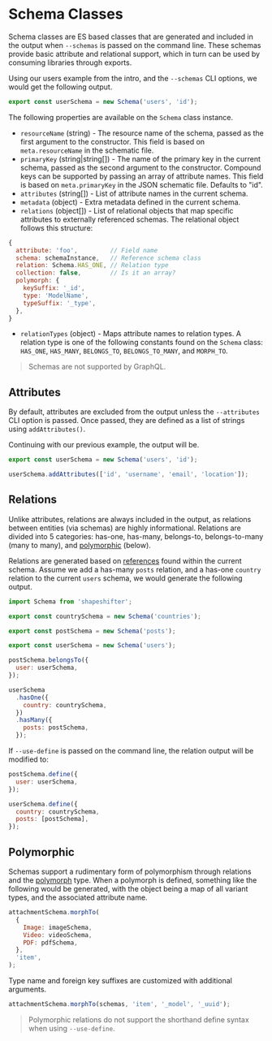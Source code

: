 # Schema Classes

Schema classes are ES based classes that are generated and included in the output when `--schemas`
is passed on the command line. These schemas provide basic attribute and relational support, which
in turn can be used by consuming libraries through exports.

Using our users example from the intro, and the `--schemas` CLI options, we would get the following
output.

```javascript
export const userSchema = new Schema('users', 'id');
```

The following properties are available on the `Schema` class instance.

* `resourceName` (string) - The resource name of the schema, passed as the first argument to the
  constructor. This field is based on `meta.resourceName` in the schematic file.
* `primaryKey` (string|string[]) - The name of the primary key in the current schema, passed as the
  second argument to the constructor. Compound keys can be supported by passing an array of
  attribute names. This field is based on `meta.primaryKey` in the JSON schematic file. Defaults to
  "id".
* `attributes` (string[]) - List of attribute names in the current schema.
* `metadata` (object) - Extra metadata defined in the current schema.
* `relations` (object[]) - List of relational objects that map specific attributes to externally
  referenced schemas. The relational object follows this structure:

```javascript
{
  attribute: 'foo',         // Field name
  schema: schemaInstance,   // Reference schema class
  relation: Schema.HAS_ONE, // Relation type
  collection: false,        // Is it an array?
  polymorph: {
    keySuffix: '_id',
    type: 'ModelName',
    typeSuffix: '_type',
  },
}
```

* `relationTypes` (object) - Maps attribute names to relation types. A relation type is one of the
  following constants found on the `Schema` class: `HAS_ONE`, `HAS_MANY`, `BELONGS_TO`,
  `BELONGS_TO_MANY`, and `MORPH_TO`.

> Schemas are not supported by GraphQL.

## Attributes

By default, attributes are excluded from the output unless the `--attributes` CLI option is passed.
Once passed, they are defined as a list of strings using `addAttributes()`.

Continuing with our previous example, the output will be.

```javascript
export const userSchema = new Schema('users', 'id');

userSchema.addAttributes(['id', 'username', 'email', 'location']);
```

## Relations

Unlike attributes, relations are always included in the output, as relations between entities (via
schemas) are highly informational. Relations are divided into 5 categories: has-one, has-many,
belongs-to, belongs-to-many (many to many), and [polymorphic](#polymorphic) (below).

Relations are generated based on [references](./definitions.md#references) found within the current
schema. Assume we add a has-many `posts` relation, and a has-one `country` relation to the current
`users` schema, we would generate the following output.

```javascript
import Schema from 'shapeshifter';

export const countrySchema = new Schema('countries');

export const postSchema = new Schema('posts');

export const userSchema = new Schema('users');

postSchema.belongsTo({
  user: userSchema,
});

userSchema
  .hasOne({
    country: countrySchema,
  })
  .hasMany({
    posts: postSchema,
  });
```

If `--use-define` is passed on the command line, the relation output will be modified to:

```javascript
postSchema.define({
  user: userSchema,
});

userSchema.define({
  country: countrySchema,
  posts: [postSchema],
});
```

## Polymorphic

Schemas support a rudimentary form of polymorphism through relations and the
[polymorph](./definitions.md#polymorphic) type. When a polymorph is defined, something like the
following would be generated, with the object being a map of all variant types, and the associated
attribute name.

```js
attachmentSchema.morphTo(
  {
    Image: imageSchema,
    Video: videoSchema,
    PDF: pdfSchema,
  },
  'item',
);
```

Type name and foreign key suffixes are customized with additional arguments.

```js
attachmentSchema.morphTo(schemas, 'item', '_model', '_uuid');
```

> Polymorphic relations do not support the shorthand define syntax when using `--use-define`.
